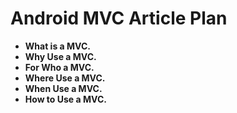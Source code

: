 # Android MVC Article Plan
* **What is a MVC.**
* **Why Use a MVC.**
* **For Who a MVC.**
* **Where Use a MVC.**
* **When Use a MVC.**
* **How to Use a MVC.** 
